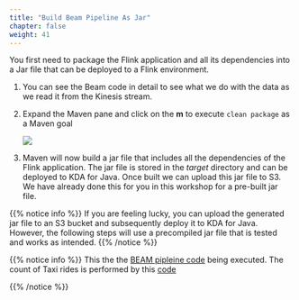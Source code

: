 ```yaml
---
title: "Build Beam Pipeline As Jar"
chapter: false
weight: 41
---
```


You first need to package the Flink application and all its dependencies into a Jar file that can be deployed to a Flink environment.

1. You can see the Beam code in detail to see what we do with the data as we read it from the Kinesis stream.

1. Expand the Maven pane and click on the **m** to execute `clean package` as a Maven goal

   ![](/images/intellij-7-maven-package.png)

1. Maven will now build a jar file that includes all the dependencies of the Flink application. The jar file is stored in the _target_ directory and can be deployed to KDA for Java. Once built we can upload this jar file to S3. We have already done this for you in this workshop for a pre-built jar file.

{{% notice info %}}
If you are feeling lucky, you can upload the generated jar file to an S3 bucket and subsequently deploy it to KDA for Java. However, the following steps will use a precompiled jar file that is tested and works as intended.
{{% /notice %}}

{{% notice info %}}
This the the [BEAM pipleine code](https://github.com/aws-samples/amazon-kinesis-analytics-beam-taxi-consumer/blob/master/src/main/java/com/amazonaws/samples/beam/taxi/count/TaxiCount.java) being executed.
The count of Taxi rides is performed by this [code](https://github.com/aws-samples/amazon-kinesis-analytics-beam-taxi-consumer/blob/master/src/main/java/com/amazonaws/samples/beam/taxi/count/TaxiCount.java)

{{% /notice %}}
